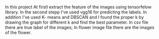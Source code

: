 In this project At firstI extract the feature of the images using tensorfelow library. In the second stepp I've used vgg16 for predicting the labels.
In addition I've used K- means and DBSCAN  and I found the proper k by drawing the graph for different k and find the best parameter.
In csv file there are true label of the images; In flower image file there are the images of the flower. 
